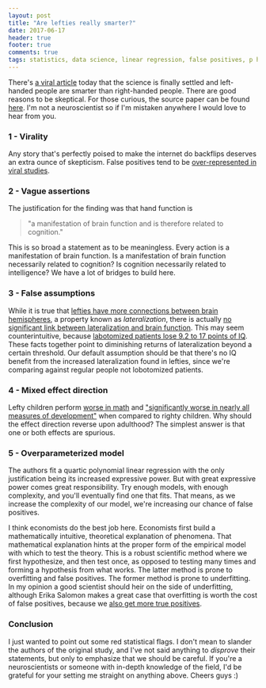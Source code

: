 ```yaml
---
layout: post
title: "Are lefties really smarter?"
date: 2017-06-17
header: true
footer: true
comments: true
tags: statistics, data science, linear regression, false positives, p hacking, left-handed, right-handed, intelligence, IQ, overfitting, underfitting
---
```


There's [a viral article](https://www.indy100.com/article/left-handed-people-smarter-science-ifl-science-maths-7797656) today that the science is finally settled and left-handed people are smarter than right-handed people. There are good reasons to be skeptical. For those curious, the source paper can be found [here](http://journal.frontiersin.org/article/10.3389/fpsyg.2017.00948/full). I'm not a neuroscientist so if I'm mistaken anywhere I would love to hear from you.

### 1 - Virality

Any story that's perfectly poised to make the internet do backflips deserves an extra ounce of skepticism. False positives tend to be [over-represented in viral studies](https://www.scientificamerican.com/article/an-epidemic-of-false-claims/).

### 2 - Vague assertions 

The justification for the finding was that hand function is
> "a manifestation of brain function and is therefore related to cognition."

This is so broad a statement as to be meaningless. Every action is a manifestation of brain function. Is a manifestation of brain function necessarily related to cognition? Is cognition necessarily related to intelligence? We have a lot of bridges to build here.

### 3 - False assumptions

While it is true that [lefties have more connections between brain hemispheres](http://science.sciencemag.org/content/229/4714/665.long), a property known as _lateralization_, there is actually [no significant link between lateralization and brain function](http://www.pnas.org/content/110/36/E3435.full.pdf). This may seem counterintuitive, because [labotomized patients lose 9.2 to 17 points of IQ](https://en.wikipedia.org/wiki/Talk%3ALobotomy#IQ_drop). These facts together point to diminishing returns of lateralization beyond a certain threshold. Our default assumption should be that there's no IQ benefit from the increased lateralization found in lefties, since we're comparing against regular people not lobotomized patients.

### 4 - Mixed effect direction

Lefty children perform [worse in math](http://onlinelibrary.wiley.com/doi/10.1111/j.1467-985X.2012.01074.x/abstract) and ["significantly worse in nearly all measures of development"](https://link.springer.com/article/10.1353/dem.0.0053) when compared to righty children. Why should the effect direction reverse upon adulthood? The simplest answer is that one or both effects are spurious.

### 5 - Overparameterized model

The authors fit a quartic polynomial linear regression with the only justification being its increased expressive power. But with great expressive power comes great responsibility. Try enough models, with enough complexity, and you'll eventually find one that fits. That means, as we increase the complexity of our model, we're increasing our chance of false positives.

I think economists do the best job here. Economists first build a mathematically intuitive, theoretical explanation of phenomena. That mathematical explanation hints at the proper form of the empirical model with which to test the theory. This is a robust scientific method where we first hypothesize, and then test once, as opposed to testing many times and forming a hypothesis from what works. The latter method is prone to overfitting and false positives. The former method is prone to underfitting. In my opinion a good scientist should heir on the side of underfitting, although Erika Salomon makes a great case that overfitting is worth the cost of false positives, because we [also get more true positives](http://www.erikasalomon.com/2015/06/p-hacking-true-effects/).

### Conclusion

I just wanted to point out some red statistical flags. I don't mean to slander the authors of the original study, and I've not said anything to _disprove_ their statements, but only to emphasize that we should be careful. If you're a neuroscientists or someone with in-depth knowledge of the field, I'd be grateful for your setting me straight on anything above. Cheers guys :)
